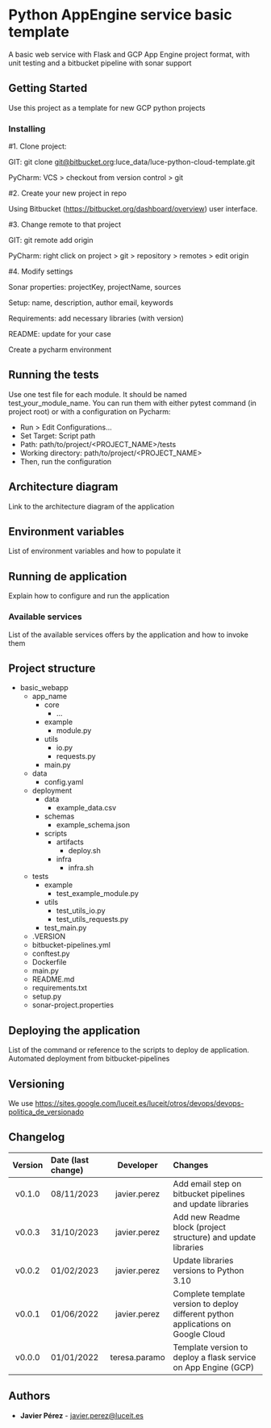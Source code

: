 # Python AppEngine service basic template

A basic web service with Flask and GCP App Engine project format, with unit testing and a bitbucket pipeline with sonar
support

## Getting Started

Use this project as a template for new GCP python projects

### Installing

#1. Clone project:

GIT: git clone git@bitbucket.org:luce_data/luce-python-cloud-template.git

PyCharm: VCS > checkout from version control > git

#2. Create your new project in repo

Using Bitbucket (https://bitbucket.org/dashboard/overview) user interface.

#3. Change remote to that project

GIT: git remote add origin <server>

PyCharm: right click on project > git > repository > remotes > edit origin

#4. Modify settings

Sonar properties: projectKey, projectName, sources

Setup: name, description, author email, keywords

Requirements: add necessary libraries (with version)

README: update for your case

Create a pycharm environment

## Running the tests

Use one test file for each module. It should be named test_your_module_name. You can run them with either pytest
command (in project root) or with a configuration on Pycharm:

- Run > Edit Configurations...
- Set Target: Script path
- Path: path/to/project/<PROJECT_NAME>/tests
- Working directory: path/to/project/<PROJECT_NAME>
- Then, run the configuration

## Architecture diagram

Link to the architecture diagram of the application

## Environment variables

List of environment variables and how to populate it

## Running de application

Explain how to configure and run the application

### Available services

List of the available services offers by the application and how to invoke them

## Project structure

- basic_webapp
    - app_name
        - core
            - ...
        - example
            - module.py
        - utils
            - io.py
            - requests.py
        - main.py
    - data
        - config.yaml
    - deployment
        - data
            - example_data.csv
        - schemas
            - example_schema.json
        - scripts
            - artifacts
                - deploy.sh
            - infra
                - infra.sh
    - tests
        - example
            - test_example_module.py
        - utils
            - test_utils_io.py
            - test_utils_requests.py
        - test_main.py
    - .VERSION
    - bitbucket-pipelines.yml
    - conftest.py
    - Dockerfile
    - main.py
    - README.md
    - requirements.txt
    - setup.py
    - sonar-project.properties

## Deploying the application

List of the command or reference to the scripts to deploy de application. Automated deployment from bitbucket-pipelines

## Versioning

We use https://sites.google.com/luceit.es/luceit/otros/devops/devops-politica_de_versionado

## Changelog

| Version | Date (last change) |   Developer   | Changes                                                                           |
|:-------:|:-------------------|:-------------:|:----------------------------------------------------------------------------------|
| v0.1.0  | 08/11/2023         | javier.perez  | Add email step on bitbucket pipelines and update libraries                        |
| v0.0.3  | 31/10/2023         | javier.perez  | Add new Readme block (project structure) and update libraries                     |
| v0.0.2  | 01/02/2023         | javier.perez  | Update libraries versions to Python 3.10                                          |
| v0.0.1  | 01/06/2022         | javier.perez  | Complete template version to deploy different python applications on Google Cloud |
| v0.0.0  | 01/01/2022         | teresa.paramo | Template version to deploy a flask service on App Engine (GCP)                    |

## Authors

* **Javier Pérez** - javier.perez@luceit.es
